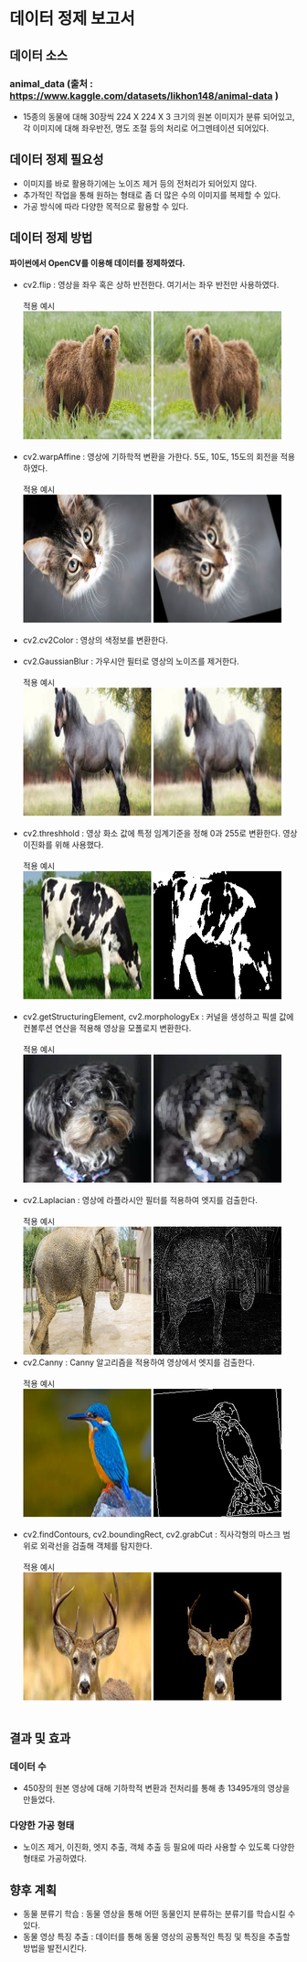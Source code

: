 # 데이터 정제 보고서
## 데이터 소스
### animal_data (출처 : https://www.kaggle.com/datasets/likhon148/animal-data )
- 15종의 동물에 대해 30장씩 224 X 224 X 3 크기의 원본 이미지가 분류 되어있고, </br>
각 이미지에 대해 좌우반전, 명도 조절 등의 처리로 어그멘테이션 되어있다.
## 데이터 정제 필요성
- 이미지를 바로 활용하기에는 노이즈 제거 등의 전처리가 되어있지 않다.
- 추가적인 작업을 통해 원하는 형태로 좀 더 많은 수의 이미지를 복제할 수 있다.
- 가공 방식에 따라 다양한 목적으로 활용할 수 있다.
## 데이터 정제 방법
#### 파이썬에서 OpenCV를 이용해 데이터를 정제하였다. 
- cv2.flip : 영상을 좌우 혹은 상하 반전한다. 여기서는 좌우 반전만 사용하였다.</br></br>
적용 예시</br>
![영상 좌우반전 원본](./img/bear_1.jpg)
![영상 좌우반전](./img/flip_gaussian_bear_1.jpg)</br></br>
- cv2.warpAffine : 영상에 기하학적 변환을 가한다. 5도, 10도, 15도의 회전을 적용하였다.</br></br>
적용 예시</br>
![영상 회전 원본](./img/Cat_12.jpg)
![영상 회전](./img/rotation15_gaussian_Cat_12.jpg)</br></br>
- cv2.cv2Color : 영상의 색정보를 변환한다.<br></br>
- cv2.GaussianBlur : 가우시안 필터로 영상의 노이즈를 제거한다.</br></br>
적용 예시</br>
![가우시안 필터 원본](./img/Horse_21.jpeg)
![가우시안 필터 적용](./img/origin_gaussian_Horse_21.jpeg)</br></br>
- cv2.threshhold : 영상 화소 값에 특정 임계기준을 정해 0과 255로 변환한다. 영상 이진화를 위해 사용했다.</br></br>
적용 예시</br>
![영상 이진화 원본](./img/Cow_25.jpeg)
![영상 이진화 적용](./img/origin_binary_Cow_25.jpeg)</br></br>
- cv2.getStructuringElement, cv2.morphologyEx : 커널을 생성하고 픽셀 값에 컨볼루션 연산을 적용해 영상을 모폴로지 변환한다.</br></br>
적용 예시</br>
![영상 열림 원본](./img/Dog_26.jpeg)
![영상 열림 적용](./img/origin_opening_Dog_26.jpeg)</br></br>
- cv2.Laplacian : 영상에 라플라시안 필터를 적용하여 엣지를 검출한다.</br></br>
적용 예시</br>
![라플라시안 엣지 원본](./img/Elephant_29.jpg)
![라플라시안 엣지 적용](./img/origin_laplacian_Elephant_29.jpg)
- cv2.Canny : Canny 알고리즘을 적용하여 영상에서 엣지를 검출한다.</br></br>
적용 예시</br>
![캐니 엣지 원본](./img/Bird_23.jpeg)
![캐니 엣지 적용](./img/rotation5_canny_Bird_23.jpeg)</br></br>
- cv2.findContours, cv2.boundingRect, cv2.grabCut : 직사각형의 마스크 범위로 외곽선을 검출해 객체를 탐지한다.</br></br>
적용 예시</br>
![객체 추출 원본](./img/Deer_8.jpeg)
![객체 추출 적용](./img/flip_extract_object_Deer_8.jpeg)</br></br>
## 결과 및 효과
### 데이터 수
- 450장의 원본 영상에 대해 기하학적 변환과 전처리를 통해 총 13495개의 영상을 만들었다. 
### 다양한 가공 형태
- 노이즈 제거, 이진화, 엣지 추출, 객체 추출 등 필요에 따라 사용할 수 있도록 다양한 형태로 가공하였다.
## 향후 계획
- 동물 분류기 학습 : 동물 영상을 통해 어떤 동물인지 분류하는 분류기를 학습시킬 수 있다.
- 동물 영상 특징 추출 : 데이터를 통해 동물 영상의 공통적인 특징 및 특징을 추출할 방법을 발전시킨다.
